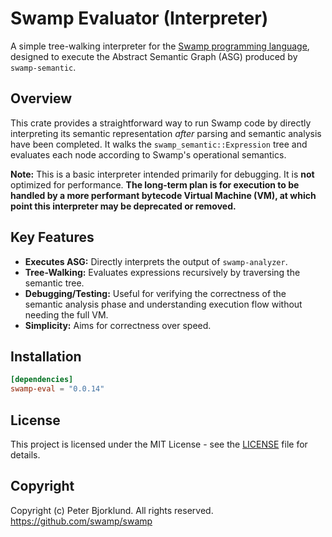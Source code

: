 # Swamp Evaluator (Interpreter)

A simple tree-walking interpreter for the [Swamp programming language](https://github.com/swamp/swamp), designed to execute the Abstract Semantic Graph (ASG) produced by `swamp-semantic`.

## Overview

This crate provides a straightforward way to run Swamp code by directly interpreting its semantic representation *after* parsing and semantic analysis have been completed. It walks the `swamp_semantic::Expression` tree and evaluates each node according to Swamp's operational semantics.

**Note:** This is a basic interpreter intended primarily for debugging. It is **not** optimized for performance. **The long-term plan is for execution to be handled by a more performant bytecode Virtual Machine (VM), at which point this interpreter may be deprecated or removed.**


## Key Features

*   **Executes ASG:** Directly interprets the output of `swamp-analyzer`.
*   **Tree-Walking:** Evaluates expressions recursively by traversing the semantic tree.
*   **Debugging/Testing:** Useful for verifying the correctness of the semantic analysis phase and understanding execution flow without needing the full VM.
*   **Simplicity:** Aims for correctness over speed.

## Installation

```toml
[dependencies]
swamp-eval = "0.0.14"
```

## License

This project is licensed under the MIT License - see the [LICENSE](LICENSE) file for details.

## Copyright

Copyright (c) Peter Bjorklund. All rights reserved. https://github.com/swamp/swamp
